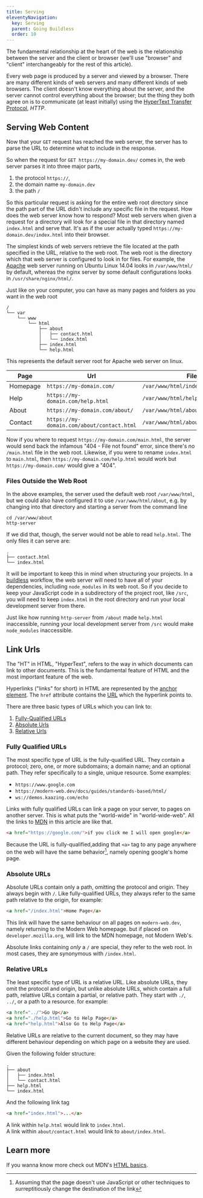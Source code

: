 ```yaml
---
title: Serving
eleventyNavigation:
  key: Serving
  parent: Going Buildless
  order: 10
---
```


The fundamental relationship at the heart of the web is the relationship between the server and the client or browser (we'll use "browser" and "client" interchangeably for the rest of this article).

Every web page is produced by a server and viewed by a browser.
There are many different kinds of web servers and many different kinds of web browsers.
The client doesn't know everything about the server, and the server cannot control everything about the browser;
but the thing they both agree on is to communicate (at least initially) using
the [HyperText Transfer Protocol](https://developer.mozilla.org/en-US/docs/Web/HTTP), <dfn><abbr>HTTP</abbr></dfn>.

## Serving Web Content

Now that your `GET` request has reached the web server, the server has to parse the URL to determine what to include in the response.

So when the request for `GET https://my-domain.dev/` comes in, the web server parses it into three major parts,

1. the protocol `https://`,
2. the domain name `my-domain.dev`
3. the path `/`

So this particular request is asking for the entire web root directory since the path part of the URL didn't include any specific file in the request. How does the web server know how to respond? Most web servers when given a request for a directory will look for a special file in that directory named `index.html` and serve that. It's as if the user actually typed `https://my-domain.dev/index.html` into their browser.

The simplest kinds of web servers retrieve the file located at the path specified in the URL, relative to the web root. The web root is the directory which that web server is configured to look in for files. For example, the [Apache](https://httpd.apache.org/) web server running on Ubuntu Linux 14.04 looks in `/var/www/html/` by default, whereas the nginx server by some default configurations looks in `/usr/share/nginx/html/`.

Just like on your computer, you can have as many pages and folders as you want in the web root

```
/
└── var
    └── www
        └── html
            ├── about
            │   ├── contact.html
            │   └── index.html
            ├── index.html
            └── help.html
```

This represents the default server root for Apache web server on linux.

| Page     | Url                                        | File                               |
| -------- | ------------------------------------------ | ---------------------------------- |
| Homepage | `https://my-domain.com/`                   | `/var/www/html/index.html`         |
| Help     | `https://my-domain.com/help.html`          | `/var/www/html/help.html`          |
| About    | `https://my-domain.com/about/`             | `/var/www/html/about/index.html`   |
| Contact  | `https://my-domain.com/about/contact.html` | `/var/www/html/about/contact.html` |

Now if you where to request `https://my-domain.com/main.html`, the server would send back the infamous "404 - File not found" error, since there's no `/main.html` file in the web root.
Likewise, if you were to rename `index.html` to `main.html`, then `https://my-domain.com/help.html` would work but `https://my-domain.com/` would give a "404".

### Files Outside the Web Root

In the above examples, the server used the default web root `/var/www/html`, but we could also have configured it to use `/var/www/html/about`, e.g. by changing into that directory and starting a server from the command line

```
cd /var/www/about
http-server
```

If we did that, though, the server would not be able to read `help.html`.
The only files it can serve are:

```
.
├── contact.html
└── index.html
```

It will be important to keep this in mind when structuring your projects. In a [buildless](#) workflow, the web server will need to have all of your dependencies, including `node_modules` in its web root. So if you decide to keep your JavaScript code in a subdirectory of the project root, like `/src`, you will need to keep `index.html` in the root directory and run your local development server from there.

Just like how running `http-server` from `/about` made `help.html` inaccessible, running your local development server from `/src` would make `node_modules` inaccessible.

## Link Urls

The "HT" in <abbr>HTML</abbr>, "HyperText", refers to the way in which documents can link to other documents. This is the fundamental feature of <abbr>HTML</abbr> and the most important feature of the web.

Hyperlinks ("links" for short) in <abbr>HTML</abbr> are represented by the [anchor element](https://developer.mozilla.org/en-US/docs/Web/HTML/Element/a). The `href` attribute contains the [URL](./servers-and-clients.md) which the hyperlink points to.

There are three basic types of URLs which you can link to:

1. [Fully-Qualified URLs](#fully-qualified-urls)
2. [Absolute Urls](#absolute-urls)
3. [Relative Urls](#relative-urls)

### Fully Qualified URLs

The most specific type of URL is the fully-qualified URL. They contain a protocol; zero, one, or more subdomains; a domain name; and an optional path. They refer specifically to a single, unique resource. Some examples:

- `https://www.google.com`
- `https://modern-web.dev/docs/guides/standards-based/html/`
- `ws://demos.kaazing.com/echo`

Links with fully qualified URLs can link a page on your server, to pages on another server. This is what puts the "world-wide" in "world-wide-web". All the links to [MDN](https://developer.mozilla.org) in this article are like that.

```html
<a href="https://google.com/">if you click me I will open google</a>
```

Because the URL is fully-qualified,adding that `<a>` tag to any page anywhere on the web will have the same behavior[^1], namely opening google's home page.

[^1]: Assuming that the page doesn't use JavaScript or other techniques to surreptitiously change the destination of the link

### Absolute URLs

Absolute URLs contain only a path, omitting the protocol and origin. They always begin with `/`. Like fully-qualified URLs, they always refer to the same path relative to the origin, for example:

```html
<a href="/index.html">Home Page</a>
```

This link will have the same behaviour on all pages on `modern-web.dev`, namely returning to the Modern Web homepage. but if placed on `developer.mozilla.org`, will link to the MDN homepage, not Modern Web's.

Absolute links containing _only_ a `/` are special, they refer to the web root. In most cases, they are synonymous with `/index.html`.

### Relative URLs

The least specific type of URL is a relative URL. Like absolute URLs, they omit the protocol and origin, but unlike absolute URLs, which contain a full path, relattive URLs contain a partial, or relative path. They start with `./`, `../`, or a path to a resource. for example:

```html
<a href="../">Go Up</a>
<a href="./help.html">Go to Help Page</a>
<a href="help.html">Also Go to Help Page</a>
```

Relative URLs are relative to the current document, so they may have different behaviour depending on which page on a website they are used.

Given the following folder structure:

```
.
├── about
│   ├── index.html
│   └── contact.html
├── help.html
└── index.html
```

And the following link tag

```html
<a href="index.html">...</a>
```

A link within `help.html` would link to `index.html`. <br>
A link within `about/contact.html` would link to `about/index.html`.

## Learn more

If you wanna know more check out MDN's [HTML basics](https://developer.mozilla.org/en-US/docs/guides/Getting_started_with_the_web/HTML_basics).
